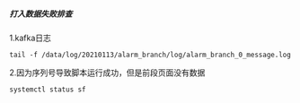 ##### 打入数据失败排查

1.kafka日志

```
tail -f /data/log/20210113/alarm_branch/log/alarm_branch_0_message.log
```

2.因为序列号导致脚本运行成功，但是前段页面没有数据

```
systemctl status sf
```











